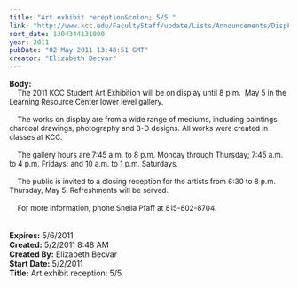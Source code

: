 ```yaml
---
title: "Art exhibit reception&colon; 5/5 "
link: "http://www.kcc.edu/FacultyStaff/update/Lists/Announcements/DispForm.aspx?ID=273"
sort_date: 1304344131000
year: 2011
pubDate: "02 May 2011 13:48:51 GMT"
creator: "Elizabeth Becvar"
---
```


<div><b>Body:</b> <div class=ExternalClassB859CFF392F24B779E1E6D1A1B5A3492><div><font size=2>    The 2011 KCC Student Art Exhibition will be on display until 8 p.m.  May 5 in the Learning Resource Center lower level gallery.</font></div><font size=2>
<div><br>    The works on display are from a wide range of mediums, including paintings, charcoal drawings, photography and 3-D designs. All works were created in classes at KCC.</div>
<div><br>    The gallery hours are 7:45 a.m. to 8 p.m. Monday through Thursday; 7:45 a.m. to 4 p.m. Fridays; and 10 a.m. to 1 p.m. Saturdays.</div>
<div><br>    The public is invited to a closing reception for the artists from 6:30 to 8 p.m. Thursday, May 5. Refreshments will be served.</div>
<div><br>    For more information, phone Sheila Pfaff at 815-802-8704.      <br> </font></div>
<div> </div></div></div>
<div><b>Expires:</b> 5/6/2011</div>
<div><b>Created:</b> 5/2/2011 8:48 AM</div>
<div><b>Created By:</b> Elizabeth Becvar</div>
<div><b>Start Date:</b> 5/2/2011</div>
<div><b>Title:</b> Art exhibit reception: 5/5 </div>
